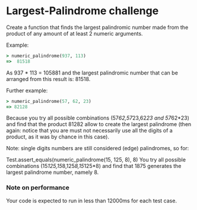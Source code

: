 # Largest-Palindrome challenge

Create a function that finds the largest palindromic number made from the product of any amount of at least 2 numeric arguments.

Example:

```ruby
> numeric_palindrome(937, 113)
=>  81518
```

As 937 * 113 = 105881 and the largest palindromic number that can be arranged from this result is: 81518.

Further example:

```ruby
> numeric_palindrome(57, 62, 23)
=> 82128
```

Because you try all possible combinations (57*62,57*23,62*23 and 57*62*23) and find that the product 81282 allow to create the largest 
palindrome (then again: notice that you are must not necessarily use all the digits of a product, as it was by chance in this case).

Note: single digits numbers are still considered (edge) palindromes, so for:

Test.assert_equals(numeric_palindrome(15, 125, 8), 8)
You try all possible combinations (15*125,15*8,125*8,15*125*8) and find that 1875 generates the largest palindrome number, namely 8.

### Note on performance
Your code is expected to run in less than 12000ms for each test case.